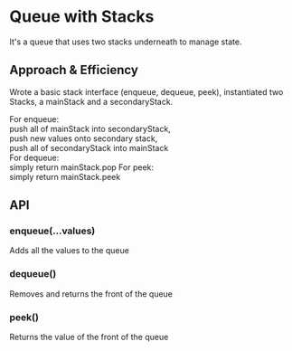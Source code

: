 # Queue with Stacks
It's a queue that uses two stacks underneath to manage state.

## Approach & Efficiency
Wrote a basic stack interface (enqueue, dequeue, peek), instantiated two Stacks, a mainStack and a secondaryStack.

For enqueue:  
  push all of mainStack into secondaryStack,  
  push new values onto secondary stack,  
  push all of secondaryStack into mainStack  
For dequeue:  
  simply return mainStack.pop
For peek:  
  simply return mainStack.peek

## API
### enqueue(...values)
Adds all the values to the queue

### dequeue()
Removes and returns the front of the queue

### peek()
Returns the value of the front of the queue

